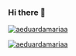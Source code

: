 ### Hi there 👋

[![aeduardamariaa](https://github-readme-stats.vercel.app/api?username=aeduardamariaa&theme=merko&show_icons=true)](https://github.com/anuraghazra/github-readme-stats)

[![aeduardamariaa](https://github-readme-stats.vercel.app/api/top-langs/?username=aeduardamariaa&hide=html&layout=compact&theme=merko)](https://github.com/anuraghazra/github-readme-stats)
